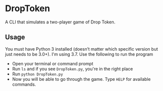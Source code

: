 # DropToken
A CLI that simulates a two-player game of Drop Token.

## Usage

You must have Python 3 installed (doesn’t matter which specific version but just needs to be 3.0+). I'm using 3.7. Use the following to run the program

- Open your terminal or command prompt
- Run `ls` and if you see `DropToken.py`, you're in the right place
- Run `python DropToken.py`
- Now you will be able to go through the game. Type `HELP` for available commands.

